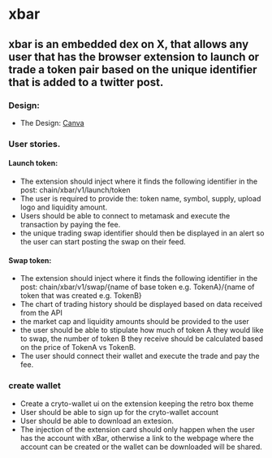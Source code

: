 # xbar

## xbar is an embedded dex on X, that allows any user that has the browser extension to launch or trade a token pair based on the unique identifier that is added to a twitter post.

### Design:
- The Design: [Canva](https://www.canva.com/design/DAGNkfNizzE/qRpThh7ZfYnDRnHE2wHC2w/view?utm_content=DAGNkfNizzE&utm_campaign=designshare&utm_medium=link&utm_source=editor)

### User stories.

#### Launch token:
- The extension should inject where it finds the following identifier in the post: chain/xbar/v1/launch/token
- The user is required to provide the: token name, symbol, supply, upload logo and liquidity amount.
- Users should be able to connect to metamask and execute the transaction by paying the fee.
- the unique trading swap identifier should then be displayed in an alert so the user can start posting the swap on their feed.

#### Swap token:
- The extension should inject where it finds the following identifier in the post: chain/xbar/v1/swap/{name of base token e.g. TokenA}/{name of token that was created e.g. TokenB}
- The chart of trading history should be displayed based on data received from the API
- the market cap and liquidity amounts should be provided to the user
- the user should be able to stipulate how much of token A they would like to swap, the number of token B they receive should be calculated based on the price of TokenA vs TokenB.
- The user should connect their wallet and execute the trade and pay the fee.

### create wallet

- Create a cryto-wallet ui on the extension keeping the retro box theme
- User should be able to sign up for the cryto-wallet account
- User should be able to download an extesion.
- The injection of the extension card should only happen when the user has the account with xBar, otherwise a link to the webpage where the account can be created or the wallet can be downloaded will be shared. 
